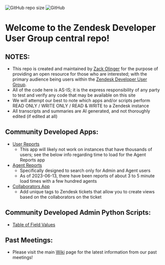 ![GitHub repo size](https://img.shields.io/github/repo-size/whitelotusapps/zendesk-developer-user-group)
![GitHub](https://img.shields.io/github/license/whitelotusapps/zendesk-developer-user-group)

# Welcome to the Zendesk Developer User Group central repo!

## NOTES:
- This repo is created and maintained by [Zack Olinger](https://github.com/whitelotusapps) for the purpose of providing an open resource for those who are interested; with the primary audience being users within the [Zendesk Developer User Group](https://usergroups.zendesk.com/developer-user-group/).
- All of the code here is AS-IS; it is the express responsibility of any party to test and verify any code that may be available on this site
- We will attempt our best to note which apps and/or scripts perform READ ONLY / WRITE ONLY / READ & WRITE to a Zendesk instance
- All transcripts and summaries are AI generated, and not thoroughly edited (if edited at all)
## Community Developed Apps:
- [User Reports](https://github.com/whitelotusapps/user-reports)
  - This app will likely not work on instances that have thousands of users; see the below info regarding time to load for the Agent Reports app
- [Agent Reports](https://github.com/whitelotusapps/agent-reports)
  - Specifically designed to search only for Admin and Agent users
  - As of 2023-06-13, there have been reports of about 3 to 5 minute load times with a few hundred agents
- [Collaborators App](https://github.com/whitelotusapps/collaborators-app)
  - Add unique tags to Zendesk tickets that allow you to create views based on the collaborators on the ticket
## Community Developed Admin Python Scripts:
- [Table of Field Values](https://github.com/whitelotusapps/table-of-field-values)
## Past Meetings:
- Please visit the main [Wiki](https://github.com/whitelotusapps/zendesk-developer-user-group/wiki) page for the latest information from our past meetings!
